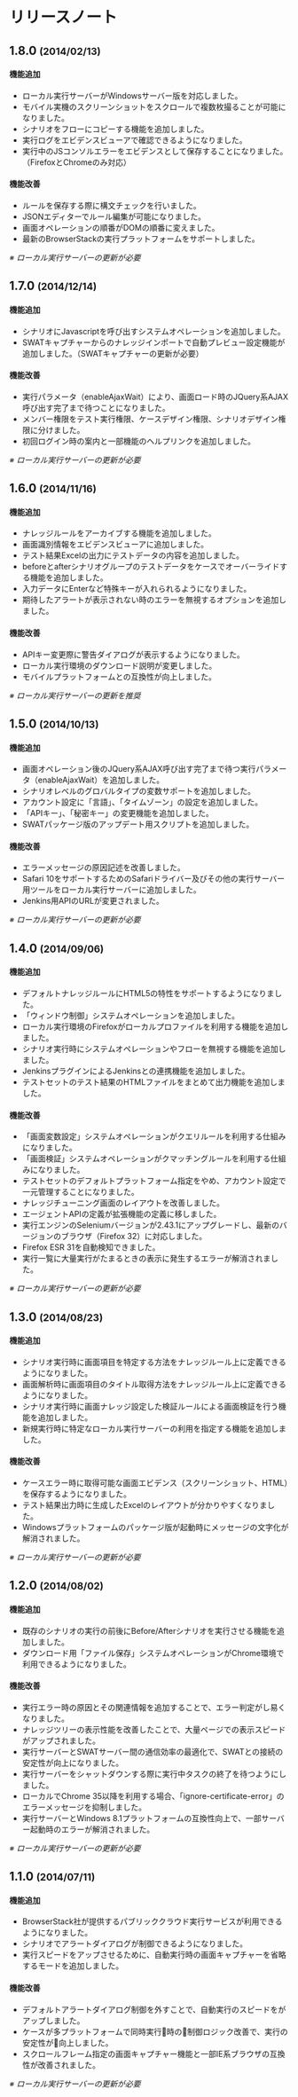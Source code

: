 リリースノート
===

1.8.0 <small>(2014/02/13)</small>
---

#### 機能追加

* ローカル実行サーバーがWindowsサーバー版を対応しました。
* モバイル実機のスクリーンショットをスクロールで複数枚撮ることが可能になりました。
* シナリオをフローにコピーする機能を追加しました。
* 実行ログをエビデンスビューアで確認できるようになりました。
* 実行中のJSコンソルエラーをエビデンスとして保存することになりました。（FirefoxとChromeのみ対応）

#### 機能改善

* ルールを保存する際に構文チェックを行いました。
* JSONエディターでルール編集が可能になりました。
* 画面オペレーションの順番がDOMの順番に変えました。
* 最新のBrowserStackの実行プラットフォームをサポートしました。

*※ ローカル実行サーバーの更新が必要* 

1.7.0 <small>(2014/12/14)</small>
---

#### 機能追加

* シナリオにJavascriptを呼び出すシステムオペレーションを追加しました。
* SWATキャプチャーからのナレッジインポートで自動プレビュー設定機能が追加しました。（SWATキャプチャーの更新が必要）

#### 機能改善

* 実行パラメータ（enableAjaxWait）により、画面ロード時のJQuery系AJAX呼び出す完了まで待つことになりました。
* メンバー権限をテスト実行権限、ケースデザイン権限、シナリオデザイン権限に分けました。
* 初回ログイン時の案内と一部機能のヘルプリンクを追加しました。

*※ ローカル実行サーバーの更新が必要* 

1.6.0 <small>(2014/11/16)</small>
---

#### 機能追加

* ナレッジルールをアーカイブする機能を追加しました。
* 画面識別情報をエビデンスビューアに追加しました。
* テスト結果Excelの出力にテストデータの内容を追加しました。
* beforeとafterシナリオグループのテストデータをケースでオーバーライドする機能を追加しました。
* 入力データにEnterなど特殊キーが入れられるようになりました。
* 期待したアラートが表示されない時のエラーを無視するオプションを追加しました。

#### 機能改善

* APIキー変更際に警告ダイアログが表示するようになりました。
* ローカル実行環境のダウンロード説明が変更しました。
* モバイルプラットフォームとの互換性が向上しました。

*※ ローカル実行サーバーの更新を推奨* 

1.5.0 <small>(2014/10/13)</small>
---

#### 機能追加

* 画面オペレーション後のJQuery系AJAX呼び出す完了まで待つ実行パラメータ（enableAjaxWait）を追加しました。
* シナリオレベルのグロバルタイプの変数サポートを追加しました。
* アカウント設定に「言語」、「タイムゾーン」の設定を追加しました。
* 「APIキー」、「秘密キー」の変更機能を追加しました。
* SWATパッケージ版のアップデート用スクリプトを追加しました。

#### 機能改善

* エラーメッセージの原因記述を改善しました。
* Safari 10をサポートするためのSafariドライバー及びその他の実行サーバー用ツールをローカル実行サーバーに追加しました。
* Jenkins用APIのURLが変更されました。

*※ ローカル実行サーバーの更新が必要* 

1.4.0 <small>(2014/09/06)</small>
---

#### 機能追加

* デフォルトナレッジルールにHTML5の特性をサポートするようになりました。
* 「ウィンドウ制御」システムオペレーションを追加しました。
* ローカル実行環境のFirefoxがローカルプロファイルを利用する機能を追加しました。
* シナリオ実行時にシステムオペレーションやフローを無視する機能を追加しました。
* JenkinsプラグインによるJenkinsとの連携機能を追加しました。
* テストセットのテスト結果のHTMLファイルをまとめて出力機能を追加しました。

#### 機能改善

* 「画面変数設定」システムオペレーションがクエリルールを利用する仕組みになりました。
* 「画面検証」システムオペレーションがクマッチングルールを利用する仕組みになりました。
* テストセットのデフォルトプラットフォーム指定をやめ、アカウント設定で一元管理することになりました。
* ナレッジチューニング画面のレイアウトを改善しました。
* エージェントAPIの定義が拡張機能の定義に移しました。
* 実行エンジンのSeleniumバージョンが2.43.1にアップグレードし、最新のバージョンのブラウザ（Firefox 32）に対応しました。
* Firefox ESR 31を自動検知できました。
* 実行一覧に大量実行がたまるときの表示に発生するエラーが解消されました。

*※ ローカル実行サーバーの更新が必要*

1.3.0 <small>(2014/08/23)</small>
---

#### 機能追加

* シナリオ実行時に画面項目を特定する方法をナレッジルール上に定義できるようになりました。
* 画面解析時に画面項目のタイトル取得方法をナレッジルール上に定義できるようになりました。
* シナリオ実行時に画面ナレッジ設定した検証ルールによる画面検証を行う機能を追加しました。
* 新規実行時に特定なローカル実行サーバーの利用を指定する機能を追加しました。

#### 機能改善

* ケースエラー時に取得可能な画面エビデンス（スクリーンショット、HTML）を保存するようになりました。
* テスト結果出力時に生成したExcelのレイアウトが分かりやすくなりました。
* Windowsプラットフォームのパッケージ版が起動時にメッセージの文字化が解消されました。

*※ ローカル実行サーバーの更新が必要*

1.2.0 <small>(2014/08/02)</small>
---

#### 機能追加

* 既存のシナリオの実行の前後にBefore/Afterシナリオを実行させる機能を追加しました。
* ダウンロード用「ファイル保存」システムオペレーションがChrome環境で利用できるようになりました。

#### 機能改善

* 実行エラー時の原因とその関連情報を追加することで、エラー判定がし易くなりました。
* ナレッジツリーの表示性能を改善したことで、大量ページでの表示スピードがアップされました。
* 実行サーバーとSWATサーバー間の通信効率の最適化で、SWATとの接続の安定性が向上になりました。
* 実行サーバーをシャットダウンする際に実行中タスクの終了を待つようにしました。
* ローカルでChrome 35以降を利用する場合、「ignore-certificate-error」のエラーメッセージを抑制しました。
* 実行サーバーとWindows 8.1プラットフォームの互換性向上で、一部サーバー起動時のエラーが解消されました。

*※ ローカル実行サーバーの更新が必要*

1.1.0 <small>(2014/07/11)</small>
---

#### 機能追加

* BrowserStack社が提供するパブリッククラウド実行サービスが利用できるようになりました。
* シナリオでアラートダイアログが制御できるようになりました。
* 実行スピードをアップさせるために、自動実行時の画面キャプチャーを省略するモードを追加しました。

#### 機能改善

* デフォルトアラートダイアログ制御を外すことで、自動実行のスピードをがアップしました。
* ケースが多プラットフォームで同時実行時の制御ロジック改善で、実行の安定性が向上しました。
* スクロールフレーム指定の画面キャプチャー機能と一部IE系ブラウザの互換性が改善されました。

*※ ローカル実行サーバーの更新が必要*